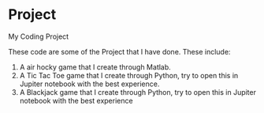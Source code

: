 # Project
My Coding Project

These code are some of the Project that I have done. These include:
1. A air hocky  game that I create through Matlab.
2. A Tic Tac Toe game that I create through Python, try to open this in Jupiter notebook with the best experience.
3. A Blackjack game that I create through Python, try to open this in Jupiter notebook with the best experience

